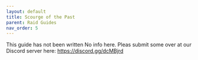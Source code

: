 ```yaml
---
layout: default
title: Scourge of the Past
parent: Raid Guides
nav_order: 5
---
```


This guide has not been written
No info here. Pleas submit some over at our Discord server here: https://discord.gg/dcMBjrd

